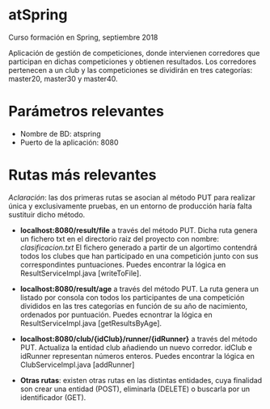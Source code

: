# atSpring
Curso formación en Spring, septiembre 2018

Aplicación de gestión de competiciones, donde intervienen corredores que participan en dichas competiciones y obtienen resultados. Los corredores pertenecen a un club y las competiciones se dividirán en tres categorías: master20, master30 y master40.

# Parámetros relevantes
 - Nombre de BD: atspring
 - Puerto de la aplicación: 8080
 
# Rutas más relevantes

*Aclaración*: las dos primeras rutas se asocian al método PUT para realizar única y exclusivamente pruebas, en un entorno de producción haría falta sustituir dicho método.

- **localhost:8080/result/file** a través del método PUT. Dicha ruta genera un fichero txt en el directorio raiz del proyecto con nombre: *clasificacion.txt* El fichero generado a partir de un algortimo contendrá todos los clubes que han participado en una competición junto con sus correspondintes puntuaciones. Puedes encontrar la lógica en ResultServiceImpl.java [writeToFile].

- **localhost:8080/result/age** a través del método PUT. La ruta genera un listado por consola con todos los participantes de una competición divididos en las tres categorías en función de su año de nacimiento, ordenados por puntuación. Puedes ecnontrar la lógica en  ResultServiceImpl.java [getResultsByAge].

- **localhost:8080/club/{idClub}/runner/{idRunner}** a través del método PUT. Actualiza la entidad club añadiendo un nuevo corredor. idClub e idRunner representan números enteros. Puedes encontrar la lógica en ClubServiceImpl.java [addRunner]

- **Otras rutas**: existen otras rutas en las distintas entidades, cuya finalidad son crear una entidad (POST), eliminarla (DELETE) o buscarla por un identificador (GET).
